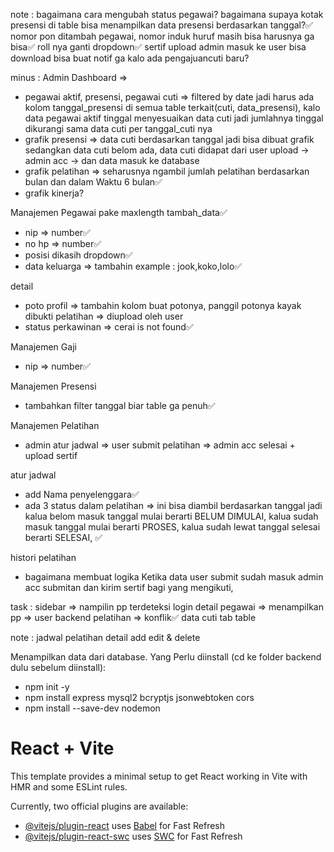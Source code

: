 note :
bagaimana cara mengubah status pegawai?
bagaimana supaya kotak presensi di table bisa menampilkan data presensi berdasarkan tanggal?✅
nomor pon ditambah pegawai, nomor induk huruf masih bisa harusnya ga bisa✅
roll nya ganti dropdown✅
sertif upload admin masuk ke user bisa download
bisa buat notif ga kalo ada pengajuancuti baru?


minus :
Admin 
Dashboard => 
- pegawai aktif, presensi, pegawai cuti => filtered by date jadi harus ada kolom tanggal_presensi di semua table terkait(cuti, data_presensi), kalo data pegawai aktif tinggal menyesuaikan data cuti jadi jumlahnya tinggal dikurangi sama data cuti per tanggal_cuti nya
- grafik presensi => data cuti berdasarkan tanggal jadi bisa dibuat grafik sedangkan data cuti belom ada, data cuti didapat dari user upload -> admin acc -> dan data masuk ke database
- grafik pelatihan => seharusnya ngambil jumlah pelatihan berdasarkan bulan dan dalam Waktu 6 bulan✅
- grafik kinerja?

Manajemen Pegawai
pake maxlength
tambah_data✅
- nip => number✅
- no hp => number✅
- posisi dikasih dropdown✅
- data keluarga => tambahin example : jook,koko,lolo✅

detail
- poto profil => tambahin kolom buat potonya, panggil potonya kayak dibukti pelatihan => diupload oleh user
- status perkawinan => cerai is not found✅

Manajemen Gaji
- nip => number✅

Manajemen Presensi
- tambahkan filter tanggal biar table ga penuh✅

Manajemen Pelatihan
- admin atur jadwal => user submit pelatihan => admin acc selesai + upload sertif

atur jadwal 
- add Nama penyelenggara✅
- ada 3 status dalam pelatihan => ini bisa diambil berdasarkan tanggal jadi kalua belom masuk tanggal mulai berarti BELUM DIMULAI, kalua sudah masuk tanggal mulai berarti PROSES, kalua sudah lewat tanggal selesai berarti SELESAI, ✅

histori pelatihan 
- bagaimana membuat logika Ketika data user submit sudah masuk admin acc submitan dan kirim sertif bagi yang mengikuti,



task :
sidebar => nampilin pp terdeteksi login
detail pegawai => menampilkan pp => user
backend pelatihan => konflik✅
data cuti
tab table

note :
jadwal pelatihan detail add edit & delete













Menampilkan data dari database. Yang Perlu diinstall (cd ke folder backend dulu sebelum diinstall):
- npm init -y
- npm install express mysql2 bcryptjs jsonwebtoken cors
- npm install --save-dev nodemon

# React + Vite

This template provides a minimal setup to get React working in Vite with HMR and some ESLint rules.

Currently, two official plugins are available:

- [@vitejs/plugin-react](https://github.com/vitejs/vite-plugin-react/blob/main/packages/plugin-react/README.md) uses [Babel](https://babeljs.io/) for Fast Refresh
- [@vitejs/plugin-react-swc](https://github.com/vitejs/vite-plugin-react-swc) uses [SWC](https://swc.rs/) for Fast Refresh
